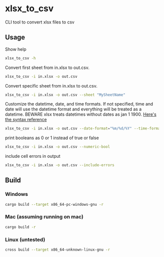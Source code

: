 # xlsx_to_csv

CLI tool to convert xlsx files to csv

## Usage

Show help

```bash
xlsx_to_csv -h
```

Convert first sheet from in.xlsx to out.csv.

```bash
xlsx_to_csv -i in.xlsx -o out.csv
```

Convert specific sheet from in.xlsx to out.csv.

```bash
xlsx_to_csv -i in.xlsx -o out.csv --sheet "MySheetName"
```

Customize the datetime, date, and time formats. If not specified, time and date will use the datetime format and everything will be treated as a datetime. BEWARE xlsx treats datetimes without dates as jan 1 1900. [Here's the syntax reference](https://docs.rs/chrono/latest/chrono/format/strftime/index.html)

```bash
xlsx_to_csv -i in.xlsx -o out.csv --date-format="%m/%d/%Y" --time-format="%r" --datetime-format="%m/%d/%Y %r"
```

print booleans as 0 or 1 instead of true or false

```bash
xlsx_to_csv -i in.xlsx -o out.csv --numeric-bool
```

include cell errors in output

```bash
xlsx_to_csv -i in.xlsx -o out.csv --include-errors
```

## Build

### Windows

```bash
cargo build --target x86_64-pc-windows-gnu -r
```

### Mac (assuming running on mac)

```bash
cargo build -r
```

### Linux (untested)

```bash
cross build --target x86_64-unknown-linux-gnu -r
```
